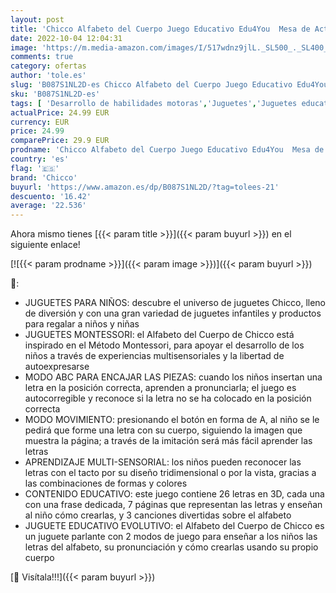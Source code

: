 ```yaml
---
layout: post
title: 'Chicco Alfabeto del Cuerpo Juego Educativo Edu4You  Mesa de Actividades Electrónica con Frases y Canciones para Aprender las Letras  Inspirado en Montessori – Juego de Formas para Niños de 3 a 6 Años'
date: 2022-10-04 12:04:31
image: 'https://m.media-amazon.com/images/I/517wdnz9jlL._SL500_._SL400_.jpg'
comments: true
category: ofertas
author: 'tole.es'
slug: 'B087S1NL2D-es Chicco Alfabeto del Cuerpo Juego Educativo Edu4You Mesa de...'
sku: 'B087S1NL2D-es'
tags: [ 'Desarrollo de habilidades motoras','Juguetes','Juguetes educativos','Juguetes para Bebés y primera infancia','Juguetes para apilar y encajar','Juguetes y juegos','Tarjetas didácticas','chicco','🇪🇸', ]
actualPrice: 24.99 EUR
currency: EUR
price: 24.99
comparePrice: 29.9 EUR
prodname: 'Chicco Alfabeto del Cuerpo Juego Educativo Edu4You  Mesa de Actividades Electrónica con Frases y Canciones para Aprender las Letras  Inspirado en Montessori – Juego de Formas para Niños de 3 a 6 Años'
country: 'es'
flag: '🇪🇸'
brand: 'Chicco'
buyurl: 'https://www.amazon.es/dp/B087S1NL2D/?tag=tolees-21'
descuento: '16.42'
average: '22.536'
---
```


Ahora mismo tienes [{{< param title >}}]({{< param buyurl >}}) en el siguiente enlace!

[![{{< param prodname >}}]({{< param image >}})]({{< param buyurl >}})

🔎:

- JUGUETES PARA NIÑOS: descubre el universo de juguetes Chicco, lleno de diversión y con una gran variedad de juguetes infantiles y productos para regalar a niños y niñas
- JUGUETES MONTESSORI: el Alfabeto del Cuerpo de Chicco está inspirado en el Método Montessori, para apoyar el desarrollo de los niños a través de experiencias multisensoriales y la libertad de autoexpresarse
- MODO ABC PARA ENCAJAR LAS PIEZAS: cuando los niños insertan una letra en la posición correcta, aprenden a pronunciarla; el juego es autocorregible y reconoce si la letra no se ha colocado en la posición correcta
- MODO MOVIMIENTO: presionando el botón en forma de A, al niño se le pedirá que forme una letra con su cuerpo, siguiendo la imagen que muestra la página; a través de la imitación será más fácil aprender las letras
- APRENDIZAJE MULTI-SENSORIAL: los niños pueden reconocer las letras con el tacto por su diseño tridimensional o por la vista, gracias a las combinaciones de formas y colores
- CONTENIDO EDUCATIVO: este juego contiene 26 letras en 3D, cada una con una frase dedicada, 7 páginas que representan las letras y enseñan al niño cómo crearlas, y 3 canciones divertidas sobre el alfabeto
- JUGUETE EDUCATIVO EVOLUTIVO: el Alfabeto del Cuerpo de Chicco es un juguete parlante con 2 modos de juego para enseñar a los niños las letras del alfabeto, su pronunciación y cómo crearlas usando su propio cuerpo

[🛒 Visítala!!!]({{< param buyurl >}})
